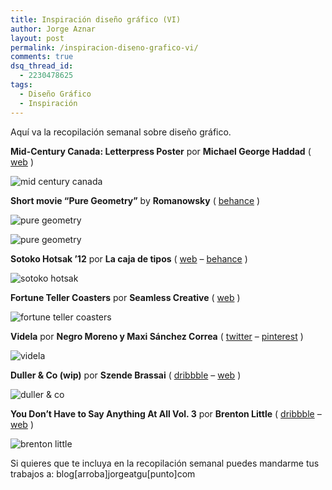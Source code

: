 ```yaml
---
title: Inspiración diseño gráfico (VI)
author: Jorge Aznar
layout: post
permalink: /inspiracion-diseno-grafico-vi/
comments: true
dsq_thread_id:
  - 2230478625
tags:
  - Diseño Gráfico
  - Inspiración
---
```

Aquí va la recopilación semanal sobre diseño gráfico.

<!--more-->

**Mid-Century Canada: Letterpress Poster** por **Michael George Haddad** ( <a href="http://michaelgh.com/" target="_blank">web</a> )

![mid century canada][1]

**Short movie &#8220;Pure Geometry&#8221;** by **Romanowsky** ( <a href="http://www.behance.net/romanovski" target="_blank">behance</a> )

![pure geometry][2]

![pure geometry][3]

**Sotoko Hotsak &#8217;12** por **La caja de tipos** ( <a href="http://www.lacajadetipos.com/" target="_blank">web</a> &#8211; <a href="http://www.behance.net/lacajadetipos" target="_blank">behance</a> )

![sotoko hotsak][4]

**Fortune Teller Coasters** por **Seamless Creative** ( <a href="http://www.seamlesscreative.com/" target="_blank">web</a> )

![fortune teller coasters][5]

**Videla** por **Negro Moreno y Maxi Sánchez Correa** ( <a href="https://twitter.com/negromoreno" target="_blank">twitter</a> &#8211; <a href="http://pinterest.com/maxisanchezarg/" target="_blank">pinterest</a> )

![videla][6]

**Duller &#038; Co (wip)** por **Szende Brassai** ( <a href="http://dribbble.com/adline" target="_blank">dribbble</a> &#8211; <a href="http://www.adline.ro/" target="_blank">web</a> )

![duller &#038; co][7]

**You Don&#8217;t Have to Say Anything At All Vol. 3** por **Brenton Little** ( <a href="http://dribbble.com/brentonlittle" target="_blank">dribbble</a> &#8211; <a href="http://www.brentonlittle.com/http___brentonlittle.com/brentonlittle.html" target="_blank">web</a> )

![brenton little][8]

Si quieres que te incluya en la recopilación semanal puedes mandarme tus trabajos a: blog[arroba]jorgeatgu[punto]com

 [1]: http://jorgeatgu.com/blog/img/2013/05/mid-century_canada_01.jpg
 [2]: http://jorgeatgu.com/blog/img/2013/05/a9cd282c801d1b79d812d599e0fba44f.png
 [3]: http://jorgeatgu.com/blog/img/2013/05/f9201a10074bc91c41cc6816213570b8.png
 [4]: http://jorgeatgu.com/blog/img/2013/05/SotokoHotsak12_Cartel_DomestikaBehance_01-big.jpg
 [5]: http://jorgeatgu.com/blog/img/2013/05/2013Coasters_02.jpg
 [6]: http://jorgeatgu.com/blog/img/2013/05/6a00e552985c0d88330191024f9a21970c-320wi.jpg
 [7]: http://jorgeatgu.com/blog/img/2013/05/dac_m.png
 [8]: http://jorgeatgu.com/blog/img/2013/05/ydhtsaaa_dribbb_1x.jpg